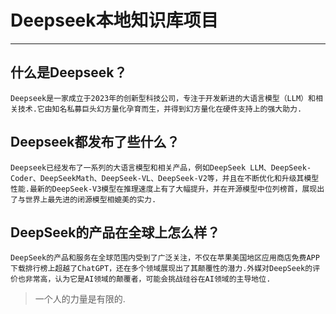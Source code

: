 # Deepseek本地知识库项目

---

## 什么是Deepseek？

	Deepseek是一家成立于2023年的创新型科技公司，专注于开发新进的大语言模型（LLM）和相关技术.它由知名私募巨头幻方量化孕育而生，并得到幻方量化在硬件支持上的强大助力.

## Deepseek都发布了些什么？

	Deepseek已经发布了一系列的大语言模型和相关产品，例如DeepSeek LLM、DeepSeek-Coder、DeepSeekMath、DeepSeek-VL、DeepSeek-V2等，并且在不断优化和升级其模型性能.最新的DeepSeek-V3模型在推理速度上有了大幅提升，并在开源模型中位列榜首，展现出了与世界上最先进的闭源模型相媲美的实力.

## DeepSeek的产品在全球上怎么样？

	DeepSeek的产品和服务在全球范围内受到了广泛关注，不仅在苹果美国地区应用商店免费APP下载排行榜上超越了ChatGPT，还在多个领域展现出了其颠覆性的潜力.外媒对DeepSeek的评价也非常高，认为它是AI领域的颠覆者，可能会挑战硅谷在AI领域的主导地位.

> 一个人的力量是有限的.	